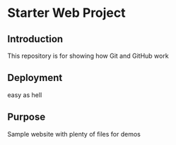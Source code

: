 # Starter Web Project
## Introduction

This repository is for showing how Git and GitHub work
## Deployment
easy as hell

## Purpose

Sample website with plenty of files for demos